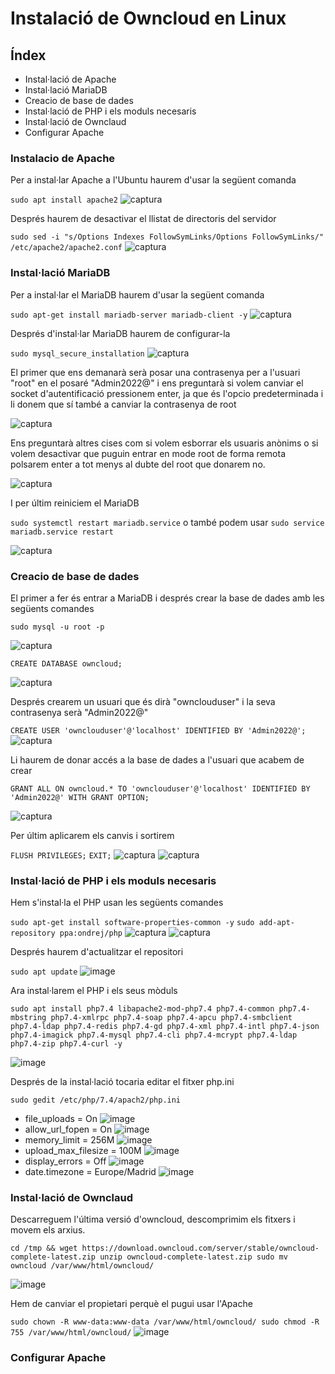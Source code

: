 # Instalació de Owncloud en Linux

## Índex

* Instal·lació de Apache
* Instal·lació MariaDB
* Creacio de base de dades
* Instal·lació de PHP i els moduls necesaris
* Instal·lació de Ownclaud
* Configurar Apache


### Instalacio de Apache

Per a instal·lar Apache a l'Ubuntu haurem d'usar la següent comanda

`sudo apt install apache2`
![captura](activitat2-1.png)

Després haurem de desactivar el llistat de directoris del servidor

`sudo sed -i "s/Options Indexes FollowSymLinks/Options FollowSymLinks/" /etc/apache2/apache2.conf`
![captura](activitat2-2.png)

### Instal·lació MariaDB

Per a instal·lar el MariaDB haurem d'usar la següent comanda

`sudo apt-get install mariadb-server mariadb-client -y`
![captura](activitat2-3.png)

Després d'instal·lar MariaDB haurem de configurar-la

`sudo mysql_secure_installation`
![captura](activitat2-4.png)

El primer que ens demanarà serà posar una contrasenya per a l'usuari "root" en el posaré "Admin2022@"
i ens preguntarà si volem canviar el socket d'autentificació pressionem enter, ja que és l'opcio predeterminada i li donem que sí també a canviar la contrasenya de root

![captura](activitat2-5.png)

Ens preguntarà altres cises com si volem esborrar els usuaris anònims o si volem desactivar que puguin entrar en mode root de forma remota polsarem enter a tot menys al dubte del root que donarem no.

![captura](activitat2-6.png)

I per últim reiniciem el MariaDB

`sudo systemctl restart mariadb.service` o també podem usar `sudo service mariadb.service restart`

![captura](activitat2-7.png)

### Creacio de base de dades


El primer a fer és entrar a MariaDB i després crear la base de dades amb les següents comandes

`sudo mysql -u root -p`

![captura](activitat2-8.png)

`CREATE DATABASE owncloud;`

![captura](activitat2-9.png)

Després crearem un usuari que és dirà "ownclouduser" i la seva contrasenya serà "Admin2022@"

`CREATE USER 'ownclouduser'@'localhost' IDENTIFIED BY 'Admin2022@';`
![captura](activitat2-10.png)

Li haurem de donar accés a la base de dades a l'usuari que acabem de crear

`GRANT ALL ON owncloud.* TO 'ownclouduser'@'localhost' IDENTIFIED BY 'Admin2022@' WITH GRANT OPTION;`

![captura](activitat2-11.png)

Per últim aplicarem els canvis i sortirem

`FLUSH PRIVILEGES;`
`EXIT;`
![captura](activitat2-12.png)
![captura](activitat2-13.png)


### Instal·lació de PHP i els moduls necesaris

Hem s'instal·la el PHP usan les següents comandes

`sudo apt-get install software-properties-common -y`
`sudo add-apt-repository ppa:ondrej/php`
![captura](activitat2-14.png)
![captura](activitat2-15.png)

Després haurem d'actualitzar el repositori

`sudo apt update`
![image](activitat2-16.png)

Ara instal·larem el PHP i els seus mòduls

`sudo apt install php7.4 libapache2-mod-php7.4 php7.4-common php7.4-mbstring php7.4-xmlrpc php7.4-soap php7.4-apcu php7.4-smbclient php7.4-ldap php7.4-redis php7.4-gd php7.4-xml php7.4-intl php7.4-json php7.4-imagick php7.4-mysql php7.4-cli php7.4-mcrypt php7.4-ldap php7.4-zip php7.4-curl -y`

![image](activitat2-17.png)

Després de la instal·lació tocaria editar el fitxer php.ini

`sudo gedit /etc/php/7.4/apach2/php.ini`
* file_uploads = On
![image](activitat2-18.png)
* allow_url_fopen = On
![image](activitat2-19.png)
* memory_limit = 256M
![image](activitat2-20.png)
* upload_max_filesize = 100M
![image](activitat2-21.png)
* display_errors = Off
![image](activitat2-22.png)
* date.timezone = Europe/Madrid
![image](activitat2-23.png)

### Instal·lació de Ownclaud

Descarreguem l'última versió d'owncloud, descomprimim els fitxers i movem els arxius.

`cd /tmp && wget https://download.owncloud.com/server/stable/owncloud-complete-latest.zip
unzip owncloud-complete-latest.zip
sudo mv owncloud /var/www/html/owncloud/`

![image](activitat2-24.png)

Hem de canviar el propietari perquè el pugui usar l'Apache

`sudo chown -R www-data:www-data /var/www/html/owncloud/
sudo chmod -R 755 /var/www/html/owncloud/`
![image](activitat2-25.png)

### Configurar Apache



